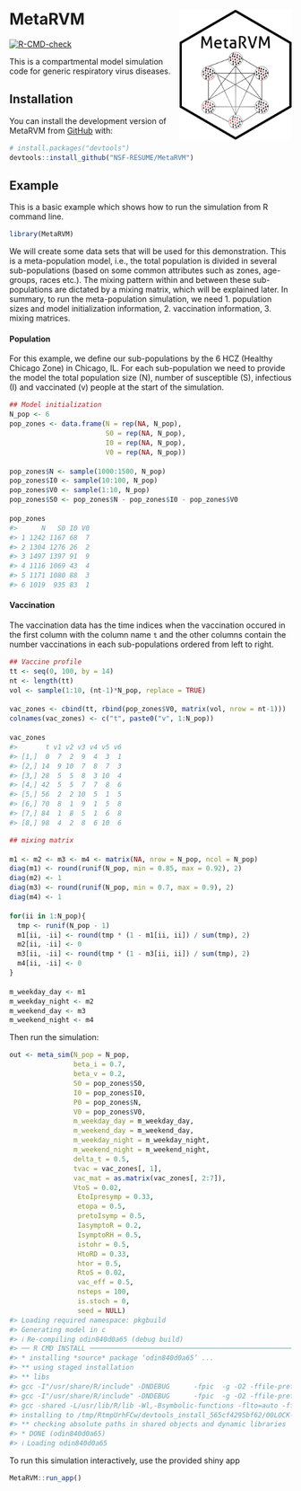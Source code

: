 
<!-- README.md is generated from README.Rmd. Please edit that file -->

# MetaRVM <img src="inst/logo.png" width="200px" align="right" />

<!-- badges: start -->

[![R-CMD-check](https://github.com/NSF-RESUME/MetaRVM/actions/workflows/R-CMD-check.yaml/badge.svg)](https://github.com/NSF-RESUME/MetaRVM/actions/workflows/R-CMD-check.yaml)
<!-- badges: end -->

This is a compartmental model simulation code for generic respiratory
virus diseases.

## Installation

You can install the development version of MetaRVM from
[GitHub](https://github.com/) with:

``` r
# install.packages("devtools")
devtools::install_github("NSF-RESUME/MetaRVM")
```

## Example

This is a basic example which shows how to run the simulation from R
command line.

``` r
library(MetaRVM)
```

We will create some data sets that will be used for this demonstration.
This is a meta-population model, i.e., the total population is divided
in several sub-populations (based on some common attributes such as
zones, age-groups, races etc.). The mixing pattern within and between
these sub-populations are dictated by a mixing matrix, which will be
explained later. In summary, to run the meta-population simulation, we
need 1. population sizes and model initialization information, 2.
vaccination information, 3. mixing matrices.

#### Population

For this example, we define our sub-populations by the 6 HCZ (Healthy
Chicago Zone) in Chicago, IL. For each sub-population we need to provide
the model the total population size (N), number of susceptible (S),
infectious (I) and vaccinated (v) people at the start of the simulation.

``` r
## Model initialization
N_pop <- 6
pop_zones <- data.frame(N = rep(NA, N_pop),
                        S0 = rep(NA, N_pop),
                        I0 = rep(NA, N_pop),
                        V0 = rep(NA, N_pop))

pop_zones$N <- sample(1000:1500, N_pop)
pop_zones$I0 <- sample(10:100, N_pop)
pop_zones$V0 <- sample(1:10, N_pop)
pop_zones$S0 <- pop_zones$N - pop_zones$I0 - pop_zones$V0

pop_zones
#>      N   S0 I0 V0
#> 1 1242 1167 68  7
#> 2 1304 1276 26  2
#> 3 1497 1397 91  9
#> 4 1116 1069 43  4
#> 5 1171 1080 88  3
#> 6 1019  935 83  1
```

#### Vaccination

The vaccination data has the time indices when the vaccination occured
in the first column with the column name `t` and the other columns
contain the number vaccinations in each sub-populations ordered from
left to right.

``` r
## Vaccine profile
tt <- seq(0, 100, by = 14)
nt <- length(tt)
vol <- sample(1:10, (nt-1)*N_pop, replace = TRUE)

vac_zones <- cbind(tt, rbind(pop_zones$V0, matrix(vol, nrow = nt-1)))
colnames(vac_zones) <- c("t", paste0("v", 1:N_pop))

vac_zones
#>       t v1 v2 v3 v4 v5 v6
#> [1,]  0  7  2  9  4  3  1
#> [2,] 14  9 10  7  8  7  3
#> [3,] 28  5  5  8  3 10  4
#> [4,] 42  5  5  7  7  8  6
#> [5,] 56  2  2 10  5  1  5
#> [6,] 70  8  1  9  1  5  8
#> [7,] 84  1  8  5  1  6  8
#> [8,] 98  4  2  8  6 10  6
```

``` r
## mixing matrix

m1 <- m2 <- m3 <- m4 <- matrix(NA, nrow = N_pop, ncol = N_pop)
diag(m1) <- round(runif(N_pop, min = 0.85, max = 0.92), 2)
diag(m2) <- 1
diag(m3) <- round(runif(N_pop, min = 0.7, max = 0.9), 2)
diag(m4) <- 1

for(ii in 1:N_pop){
  tmp <- runif(N_pop - 1)
  m1[ii, -ii] <- round(tmp * (1 - m1[ii, ii]) / sum(tmp), 2)
  m2[ii, -ii] <- 0
  m3[ii, -ii] <- round(tmp * (1 - m3[ii, ii]) / sum(tmp), 2)
  m4[ii, -ii] <- 0
}

m_weekday_day <- m1
m_weekday_night <- m2
m_weekend_day <- m3
m_weekend_night <- m4
```

Then run the simulation:

``` r
out <- meta_sim(N_pop = N_pop,
                beta_i = 0.7,
                beta_v = 0.2,
                S0 = pop_zones$S0,
                I0 = pop_zones$I0,
                P0 = pop_zones$N,
                V0 = pop_zones$V0,
                m_weekday_day = m_weekday_day,
                m_weekend_day = m_weekend_day,
                m_weekday_night = m_weekday_night,
                m_weekend_night = m_weekend_night,
                delta_t = 0.5,
                tvac = vac_zones[, 1],
                vac_mat = as.matrix(vac_zones[, 2:7]),
                VtoS = 0.02,
                 EtoIpresymp = 0.33,
                 etopa = 0.5,
                 pretoIsymp = 0.5,
                 IasymptoR = 0.2,
                 IsymptoRH = 0.5,
                 istohr = 0.5,
                 HtoRD = 0.33,
                 htor = 0.5,
                 RtoS = 0.02,
                 vac_eff = 0.5,
                 nsteps = 100,
                 is.stoch = 0,
                 seed = NULL)
#> Loading required namespace: pkgbuild
#> Generating model in c
#> ℹ Re-compiling odin840d0a65 (debug build)
#> ── R CMD INSTALL ───────────────────────────────────────────────────────────────
#> * installing *source* package ‘odin840d0a65’ ...
#> ** using staged installation
#> ** libs
#> gcc -I"/usr/share/R/include" -DNDEBUG      -fpic  -g -O2 -ffile-prefix-map=/build/r-base-4A2Reg/r-base-4.1.2=. -fstack-protector-strong -Wformat -Werror=format-security -Wdate-time -D_FORTIFY_SOURCE=2 -g  -UNDEBUG -Wall -pedantic -g -O0 -c odin.c -o odin.o
#> gcc -I"/usr/share/R/include" -DNDEBUG      -fpic  -g -O2 -ffile-prefix-map=/build/r-base-4A2Reg/r-base-4.1.2=. -fstack-protector-strong -Wformat -Werror=format-security -Wdate-time -D_FORTIFY_SOURCE=2 -g  -UNDEBUG -Wall -pedantic -g -O0 -c registration.c -o registration.o
#> gcc -shared -L/usr/lib/R/lib -Wl,-Bsymbolic-functions -flto=auto -ffat-lto-objects -flto=auto -Wl,-z,relro -o odin840d0a65.so odin.o registration.o -L/usr/lib/R/lib -lR
#> installing to /tmp/RtmpUrhFCw/devtools_install_565cf4295bf62/00LOCK-file565cf59cc04cd/00new/odin840d0a65/libs
#> ** checking absolute paths in shared objects and dynamic libraries
#> * DONE (odin840d0a65)
#> ℹ Loading odin840d0a65
```

To run this simulation interactively, use the provided shiny app

``` r
MetaRVM::run_app()
```
